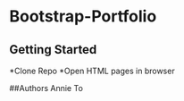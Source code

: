 # Bootstrap-Portfolio

## Getting Started
*Clone Repo
*Open HTML pages in browser

##Authors 
Annie To
